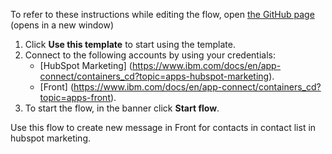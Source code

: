 To refer to these instructions while editing the flow, open [the GitHub page](https://github.com/ot4i/app-connect-templates/blob/main/resources/markdown/Create%20a%20message%20in%20Front%20for%20each%20new%20contact%20added%20to%20a%20contact%20list%20in%20HubSpot%20Marketing_instructions.md) (opens in a new window)

1. Click **Use this template** to start using the template.
2. Connect to the following accounts by using your credentials:
   - [HubSpot Marketing] (https://www.ibm.com/docs/en/app-connect/containers_cd?topic=apps-hubspot-marketing).
   - [Front] (https://www.ibm.com/docs/en/app-connect/containers_cd?topic=apps-front).
3. To start the flow, in the banner click **Start flow**.

Use this flow to create new message in Front for contacts in contact list in hubspot marketing.
